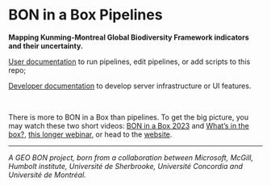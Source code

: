 # BON in a Box Pipelines

**Mapping Kunming-Montreal Global Biodiversity Framework indicators and their uncertainty.**

[User documentation](https://github.com/GEO-BON/bon-in-a-box-pipeline-engine/blob/main/README-user.md) to run pipelines, edit pipelines, or add scripts to this repo;

[Developer documentation](https://github.com/GEO-BON/bon-in-a-box-pipeline-engine/blob/main/README-dev.md) to develop server infrastructure or UI features.

<br>

There is more to BON in a Box than pipelines. To get the big picture, you may watch these two short videos:
[BON in a Box 2023](https://youtu.be/mLjnjCWwU3w?si=Zdj_HmMSh3SH5BpE) and 
[What’s in the box?](https://youtu.be/QJ1j455Tsuo?si=5C-kJ63vlcFfXtca),
[this longer webinar](https://youtu.be/6QHSX1Y70ss), or head to the [website](https://boninabox.geobon.org).

____________________

*A GEO BON project, born from a collaboration between Microsoft, McGill, Humbolt institute, Université de Sherbrooke, Université Concordia and Université de Montréal.*
